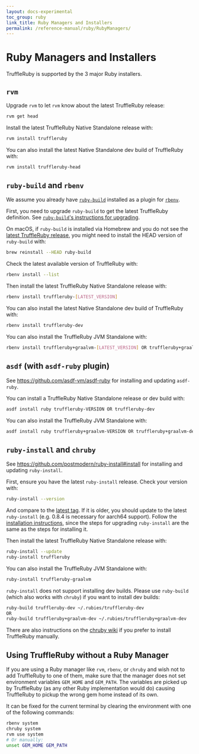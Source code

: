 ```yaml
---
layout: docs-experimental
toc_group: ruby
link_title: Ruby Managers and Installers
permalink: /reference-manual/ruby/RubyManagers/
---
```

# Ruby Managers and Installers

TruffleRuby is supported by the 3 major Ruby installers.

## `rvm`

Upgrade `rvm` to let `rvm` know about the latest TruffleRuby release:

```bash
rvm get head
```

Install the latest TruffleRuby Native Standalone release with:

```bash
rvm install truffleruby
```

You can also install the latest Native Standalone dev build of TruffleRuby with:

```bash
rvm install truffleruby-head
```

## `ruby-build` and `rbenv`

We assume you already have [`ruby-build`](https://github.com/rbenv/ruby-build) installed as a plugin for [`rbenv`](https://github.com/rbenv/rbenv).

First, you need to upgrade `ruby-build` to get the latest TruffleRuby definition.
See [`ruby-build`'s instructions for upgrading](https://github.com/rbenv/ruby-build#upgrading).

On macOS, if `ruby-build` is installed via Homebrew and you do not see the [latest TruffleRuby release](https://github.com/oracle/truffleruby/releases/latest), you might need to install the HEAD version of `ruby-build` with:

```bash
brew reinstall --HEAD ruby-build
```

Check the latest available version of TruffleRuby with:

```bash
rbenv install --list
```

Then install the latest TruffleRuby Native Standalone release with:

```bash
rbenv install truffleruby-[LATEST_VERSION]
```

You can also install the latest Native Standalone dev build of TruffleRuby with:

```bash
rbenv install truffleruby-dev
```

You can also install the TruffleRuby JVM Standalone with:

```bash
rbenv install truffleruby+graalvm-[LATEST_VERSION] OR truffleruby+graalvm-dev
```

## `asdf` (with `asdf-ruby` plugin)

See https://github.com/asdf-vm/asdf-ruby for installing and updating `asdf-ruby`.

You can install a TruffleRuby Native Standalone release or dev build with:

```bash
asdf install ruby truffleruby-VERSION OR truffleruby-dev
```

You can also install the TruffleRuby JVM Standalone with:

```bash
asdf install ruby truffleruby+graalvm-VERSION OR truffleruby+graalvm-dev
```

## `ruby-install` and `chruby`

See https://github.com/postmodern/ruby-install#install for installing and updating `ruby-install`.

First, ensure you have the latest `ruby-install` release.
Check your version with:

```bash
ruby-install --version
```

And compare to the [latest tag](https://github.com/postmodern/ruby-install/tags).
If it is older, you should update to the latest `ruby-install` (e.g. 0.8.4 is necessary for aarch64 support).
Follow the [installation instructions](https://github.com/postmodern/ruby-install#install), since the steps for upgrading `ruby-install` are the same as the steps for installing it.

Then install the latest TruffleRuby Native Standalone release with:

```bash
ruby-install --update
ruby-install truffleruby
```

You can also install the TruffleRuby JVM Standalone with:

```bash
ruby-install truffleruby-graalvm
```

`ruby-install` does not support installing dev builds.
Please use `ruby-build` (which also works with `chruby`) if you want to install dev builds:

```bash
ruby-build truffleruby-dev ~/.rubies/truffleruby-dev
OR
ruby-build truffleruby+graalvm-dev ~/.rubies/truffleruby+graalvm-dev
```

There are also instructions on the [chruby wiki](https://github.com/postmodern/chruby/wiki/TruffleRuby) if you prefer to install TruffleRuby manually.

## Using TruffleRuby without a Ruby Manager

If you are using a Ruby manager like `rvm`, `rbenv`, or `chruby` and wish not to add TruffleRuby to one of them, make sure that the manager does not set environment variables `GEM_HOME` and `GEM_PATH`.
The variables are picked up by TruffleRuby (as any other Ruby implementation would do) causing TruffleRuby to pickup the wrong gem home instead of its own.

It can be fixed for the current terminal by clearing the environment with one of the following commands:

```bash
rbenv system
chruby system
rvm use system
# Or manually:
unset GEM_HOME GEM_PATH
```
